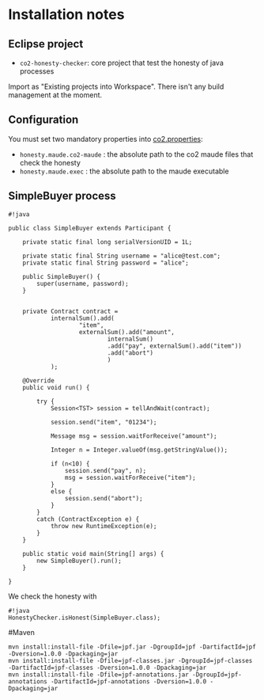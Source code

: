 # Installation notes #
## Eclipse project ##
* `co2-honesty-checker`: core project that test the honesty of java processes

Import as "Existing projects into Workspace". There isn't any build management at the moment.

## Configuration ##
You must set two mandatory properties into [co2.properties](/co2-honesty-checker/src/main/resources/co2.properties):

* `honesty.maude.co2-maude` : the absolute path to the co2 maude files that check the honesty
* `honesty.maude.exec` : the absolute path to the maude executable

## SimpleBuyer process ##
```
#!java

public class SimpleBuyer extends Participant {

	private static final long serialVersionUID = 1L;
	
	private static final String username = "alice@test.com";
	private static final String password = "alice";
	
	public SimpleBuyer() {
		super(username, password);
	}

	
	private Contract contract = 
			internalSum().add(
					"item",
					externalSum().add("amount",
							internalSum()
							.add("pay", externalSum().add("item"))
							.add("abort")
							)
			);
	
	@Override
	public void run() {
		
		try {
			Session<TST> session = tellAndWait(contract);
			
			session.send("item", "01234");
			
			Message msg = session.waitForReceive("amount");
			
			Integer n = Integer.valueOf(msg.getStringValue());
			
			if (n<10) {
				session.send("pay", n);
				msg = session.waitForReceive("item");
			}
			else {
				session.send("abort");
			}
		}
		catch (ContractException e) {
			throw new RuntimeException(e);
		}
	}

	public static void main(String[] args) {
		new SimpleBuyer().run();
	}

}
```
We check the honesty with
```
#!java
HonestyChecker.isHonest(SimpleBuyer.class);
```

#Maven
```
mvn install:install-file -Dfile=jpf.jar -DgroupId=jpf -DartifactId=jpf -Dversion=1.0.0 -Dpackaging=jar
mvn install:install-file -Dfile=jpf-classes.jar -DgroupId=jpf-classes -DartifactId=jpf-classes -Dversion=1.0.0 -Dpackaging=jar
mvn install:install-file -Dfile=jpf-annotations.jar -DgroupId=jpf-annotations -DartifactId=jpf-annotations -Dversion=1.0.0 -Dpackaging=jar
```
